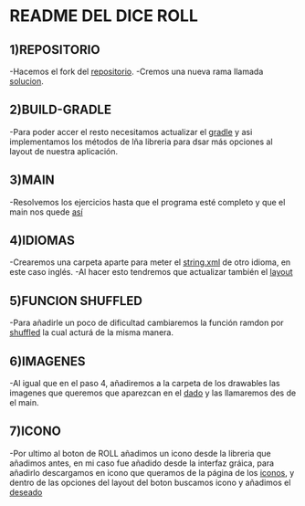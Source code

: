 # README DEL DICE ROLL

## 1)REPOSITORIO

-Hacemos el fork del [repositorio](https://github.com/danielcastelao/andfun-kotlin-dice-roller).
-Cremos una nueva rama llamada [solucion](https://github.com/plagocastro/andfun-kotlin-dice-roller/commit/2338470f0ac9912c0d155bc92e6aefa390a88816).

## 2)BUILD-GRADLE

-Para poder accer el resto necesitamos actualizar el [gradle](https://github.com/plagocastro/andfun-kotlin-dice-roller/commit/3b042786b9ec957967b83087fd188302500926c0) y asi implementamos los métodos de lña libreria para dsar más opciones al layout de nuestra aplicación.

## 3)MAIN

-Resolvemos los ejercicios hasta que el programa esté completo y que el main nos quede [así](https://github.com/plagocastro/andfun-kotlin-dice-roller/commit/b29f79cc384cb8755f2e56bd08ddbf9d00a9d539)

## 4)IDIOMAS

-Crearemos una carpeta aparte para meter el [string.xml](https://github.com/plagocastro/andfun-kotlin-dice-roller/commit/2c44a6d10cd59747fef370b393a493df2fb5303e) de otro idioma, en este caso inglés.
-Al hacer esto tendremos que actualizar también el [layout](https://github.com/plagocastro/andfun-kotlin-dice-roller/commit/a9ae63cf97bcec1812f6e0f7d9363c58a56e8aed)

## 5)FUNCION SHUFFLED

-Para añadirle un poco de dificultad cambiaremos la función ramdon por [shuffled](https://github.com/plagocastro/andfun-kotlin-dice-roller/commit/32dd4808997d40776338c01effa9ecf41dea5360) la cual acturá de la misma manera.

## 6)IMAGENES

-Al igual que en el paso 4, añadiremos a la carpeta de los drawables las imagenes que queremos que aparezcan en el [dado](https://github.com/plagocastro/andfun-kotlin-dice-roller/commit/f8153d8c317dbfb5a6f0d4e59c606839cd7f9617) y las llamaremos des de el main.

## 7)ICONO

-Por ultimo al boton de ROLL añadimos un icono desde la libreria que añadimos antes, en mi caso fue añadido desde la interfaz gráica, para añadirlo descargamos en icono que queramos de la página de los [iconos](https://fonts.google.com/icons?selected=Material+Icons), y dentro de las opciones del layout del boton buscamos icono y añadimos el [deseado](https://github.com/plagocastro/andfun-kotlin-dice-roller/commit/e76bdf8a8ad9755bd2b947a487b95cae5cce656a)
